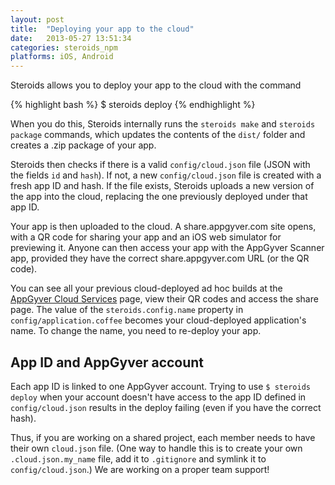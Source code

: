 ```yaml
---
layout: post
title:  "Deploying your app to the cloud"
date:   2013-05-27 13:51:34
categories: steroids_npm
platforms: iOS, Android
---
```


Steroids allows you to deploy your app to the cloud with the command

{% highlight bash %}
$ steroids deploy
{% endhighlight %}

When you do this, Steroids internally runs the `steroids make` and `steroids package` commands, which updates the contents of the `dist/` folder and creates a .zip package of your app.

Steroids then checks if there is a valid `config/cloud.json` file (JSON with the fields `id` and `hash`). If not, a new `config/cloud.json` file is created with a fresh app ID and hash. If the file exists, Steroids uploads a new version of the app into the cloud, replacing the one previously deployed under that app ID.

Your app is then uploaded to the cloud. A share.appgyver.com site opens, with a QR code for sharing your app and an iOS web simulator for previewing it. Anyone can then access your app with the AppGyver Scanner app, provided they have the correct share.appgyver.com URL (or the QR code).

You can see all your previous cloud-deployed ad hoc builds at the [AppGyver Cloud Services][cloud-services] page, view their QR codes and access the share page. The value of the `steroids.config.name` property in `config/application.coffee` becomes your cloud-deployed application's name. To change the name, you need to re-deploy your app.

## App ID and AppGyver account

Each app ID is linked to one AppGyver account. Trying to use `$ steroids deploy` when your account doesn't have access to the app ID defined in `config/cloud.json` results in the deploy failing (even if you have the correct hash).

Thus, if you are working on a shared project, each member needs to have their own `cloud.json` file. (One way to handle this is to create your own `.cloud.json.my_name` file, add it to `.gitignore` and symlink it to `config/cloud.json`.) We are working on a proper team support!

[cloud-services]: http://cloud.appggyver.com
